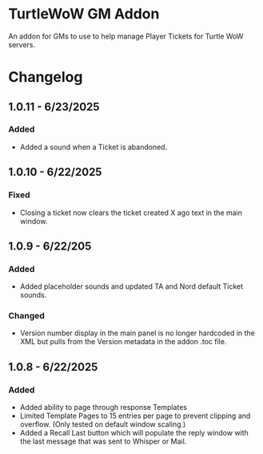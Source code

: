 # TurtleWoW GM Addon

An addon for GMs to use to help manage Player Tickets for Turtle WoW servers.

# Changelog

## 1.0.11 - 6/23/2025

### Added

- Added a sound when a Ticket is abandoned.

## 1.0.10 - 6/22/2025

### Fixed

- Closing a ticket now clears the ticket created X ago text in the main window.

## 1.0.9 - 6/22/205

### Added

- Added placeholder sounds and updated TA and Nord default Ticket sounds.

### Changed

- Version number display in the main panel is no longer hardcoded in the XML but pulls from the Version metadata in the addon .toc file.


## 1.0.8 - 6/22/2025

### Added
- Added ability to page through response Templates
- Limited Template Pages to 15 entries per page to prevent clipping and overflow. (Only tested on default window scaling.)
- Added a Recall Last button which will populate the reply window with the last message that was sent to Whisper or Mail.